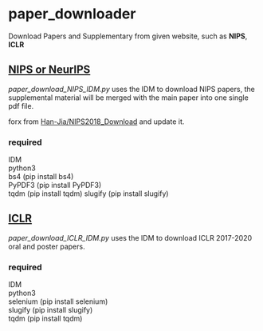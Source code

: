 # paper_downloader

Download Papers and Supplementary from given website, such as **NIPS**, **ICLR**

## [NIPS or NeurIPS](https://nips.cc/)

*paper_download_NIPS_IDM.py* uses the IDM to download NIPS papers, the supplemental material will be merged with the main paper into one single pdf file.

forx from [Han-Jia/NIPS2018_Download](https://github.com/Han-Jia/NIPS2018_Download) and update it.

### required 
IDM  
python3  
bs4 (pip install bs4)  
PyPDF3 (pip install PyPDF3)  
tqdm (pip install tqdm)
slugify (pip install slugify) 

## [ICLR](https://iclr.cc/)

*paper_download_ICLR_IDM.py* uses the IDM to download ICLR 2017-2020 oral and poster papers.

### required
IDM  
python3  
selenium (pip install selenium)  
slugify (pip install slugify)   
tqdm (pip install tqdm)
